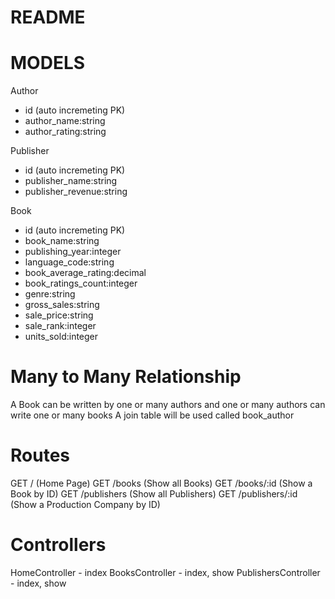 # README

# MODELS
Author
  - id (auto incremeting PK)
  - author_name:string
  - author_rating:string

Publisher
  - id (auto incremeting PK)
  - publisher_name:string
  - publisher_revenue:string

Book
  - id (auto incremeting PK)
  - book_name:string
  - publishing_year:integer
  - language_code:string
  - book_average_rating:decimal
  - book_ratings_count:integer
  - genre:string
  - gross_sales:string
  - sale_price:string
  - sale_rank:integer
  - units_sold:integer

# Many to Many Relationship
A Book can be written by one or many authors and one or many authors can write one or many books
A join table will be used called book_author

# Routes

GET /                (Home Page)
GET /books           (Show all Books)
GET /books/:id       (Show a Book by ID)
GET /publishers      (Show all Publishers)
GET /publishers/:id  (Show a Production Company by ID)

# Controllers

HomeController - index
BooksController - index, show
PublishersController - index, show